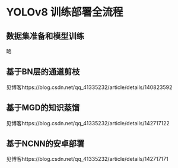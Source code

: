 # YOLOv8 训练部署全流程

## 数据集准备和模型训练

略

## 基于BN层的通道剪枝

见博客https://blog.csdn.net/qq_41335232/article/details/140823592

## 基于MGD的知识蒸馏

见博客https://blog.csdn.net/qq_41335232/article/details/142717122

## 基于NCNN的安卓部署

见博客https://blog.csdn.net/qq_41335232/article/details/142717171